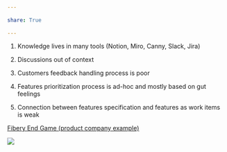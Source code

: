 ---  
share: True  
---  
1.  Knowledge lives in many tools (Notion, Miro, Canny, Slack, Jira)  
2.  Discussions out of context  
3.  Customers feedback handling process is poor  
4.  Features prioritization process is ad-hoc and mostly based on gut feelings  
5.  Connection between features specification and features as work items is weak  
  
[Fibery End Game (product company example)](https://fibery.io/blog/fibery-end-game-product-company-example/)  
  
![](https://fibery.io/blog/knowledege-architecture-cheatsheet.png)  
